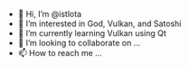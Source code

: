 - 👋 Hi, I’m @istlota
- 👀 I’m interested in God, Vulkan, and Satoshi
- 🌱 I’m currently learning Vulkan using Qt
- 💞️ I’m looking to collaborate on ...
- 📫 How to reach me ...

<!---
istlota/istlota is a ✨ special ✨ repository because its `README.md` (this file) appears on your GitHub profile.
You can click the Preview link to take a look at your changes.
--->
